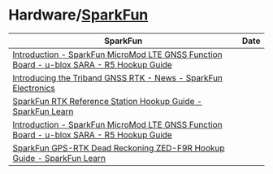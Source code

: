 # Hardware/[SparkFun](https://sparkfun.com/)

| SparkFun | Date |
|---|---|
| [Introduction - SparkFun MicroMod LTE GNSS Function Board - u-blox SARA - R5 Hookup Guide](https://sparkfun.github.io/SparkFun_MicroMod_LTE_GNSS_Function_Board_u-blox_SARA-R5/introduction/ ) |
| [Introducing the Triband GNSS RTK - News - SparkFun Electronics](https://www.sparkfun.com/news/8524 ) |
| [SparkFun RTK Reference Station Hookup Guide - SparkFun Learn](https://learn.sparkfun.com/tutorials/sparkfun-rtk-reference-station-hookup-guide/all ) |
| [Introduction - SparkFun MicroMod LTE GNSS Function Board - u-blox SARA - R5 Hookup Guide](https://sparkfun.github.io/SparkFun_MicroMod_LTE_GNSS_Function_Board_u-blox_SARA-R5/introduction/ ) |
| [SparkFun GPS-RTK Dead Reckoning ZED-F9R Hookup Guide - SparkFun Learn](https://learn.sparkfun.com/tutorials/sparkfun-gps-rtk-dead-reckoning-zed-f9r-hookup-guide/all ) |
